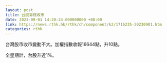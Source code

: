 ```yaml
---
layout: post
title: 台股靠穩收市
date: 2023-09-01 14:20:24.000000000 +08:00
link: https://news.rthk.hk/rthk/ch/component/k2/1716235-20230901.htm
categories: rthk
---
```


台灣股市收市變動不大。加權指數收報16644點，升10點。

全星期計，台股升近1%。
